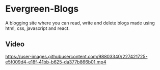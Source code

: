# Evergreen-Blogs
A blogging site where you can read, write and delete blogs made using html, css, javascript and react.
## Video

https://user-images.githubusercontent.com/98803340/227421725-e5f009d4-e18f-41bb-b625-da377b866b01.mp4

